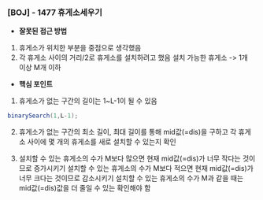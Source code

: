 ### [BOJ] - 1477 휴게소세우기

- **잘못된 접근 방법**
1. 휴게소가 위치한 부분을 중점으로 생각했음  
2. 각 휴게소 사이의 거리/2로 휴게소를 설치하려고 했음
    설치 가능한 휴게소 -> 1개 이상 M개 이하 

- **핵심 포인트**
1. 휴게소가 없는 구간의 길이는 1~L-1이 될 수 있음
~~~java
binarySearch(1,L-1);
~~~
 
2. 휴게소가 없는 구간의 최소 길이, 최대 길이를 통해 mid값(=dis)을 구하고 각 휴게소 사이에 몇 개의 휴게소를 새로 설치할 수 있는지 확인

3. 설치할 수 있는 휴게소의 수가 M보다 많으면 현재 mid값(=dis)가 너무 작다는 것이므로 증가시키기 
설치할 수 있는 휴게소의 수가 M보다 적으면 현재 mid값(=dis)가 너무 크다는 것이므로 감소시키기 
설치할 수 있는 휴게소의 수가 M과 같을 때는 mid값(=dis)값을 더 줄일 수 있는 확인해야 함



